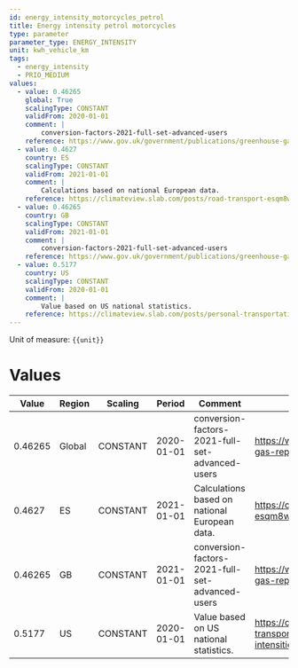 ```yaml
---
id: energy_intensity_motorcycles_petrol
title: Energy intensity petrol motorcycles
type: parameter
parameter_type: ENERGY_INTENSITY
unit: kwh_vehicle_km
tags:
  - energy_intensity
  - PRIO_MEDIUM
values:
  - value: 0.46265
    global: True
    scalingType: CONSTANT
    validFrom: 2020-01-01
    comment: |
        conversion-factors-2021-full-set-advanced-users
    reference: https://www.gov.uk/government/publications/greenhouse-gas-reporting-conversion-factors-2021
  - value: 0.4627
    country: ES
    scalingType: CONSTANT
    validFrom: 2021-01-01
    comment: |
        Calculations based on national European data.
    reference: https://climateview.slab.com/posts/road-transport-esqm8w27#hglhp-energy-intensities-for-motorcycles
  - value: 0.46265
    country: GB
    scalingType: CONSTANT
    validFrom: 2021-01-01
    comment: |
        conversion-factors-2021-full-set-advanced-users
    reference: https://www.gov.uk/government/publications/greenhouse-gas-reporting-conversion-factors-2021
  - value: 0.5177
    country: US
    scalingType: CONSTANT
    validFrom: 2020-01-01
    comment: |
        Value based on US national statistics.
    reference: https://climateview.slab.com/posts/personal-transportation-wtgg2hlu#hzp8v-table-6-energy-intensities-personal-transport
---
```



Unit of measure: `{{unit}}`


# Values


| Value | Region | Scaling | Period | Comment | Reference |
|-------|--------|---------|--------|---------|-----------|
| 0.46265 | Global | CONSTANT | 2020-01-01 | conversion-factors-2021-full-set-advanced-users | https://www.gov.uk/government/publications/greenhouse-gas-reporting-conversion-factors-2021 |
| 0.4627 | ES | CONSTANT | 2021-01-01 | Calculations based on national European data. | https://climateview.slab.com/posts/road-transport-esqm8w27#hglhp-energy-intensities-for-motorcycles |
| 0.46265 | GB | CONSTANT | 2021-01-01 | conversion-factors-2021-full-set-advanced-users | https://www.gov.uk/government/publications/greenhouse-gas-reporting-conversion-factors-2021 |
| 0.5177 | US | CONSTANT | 2020-01-01 | Value based on US national statistics. | https://climateview.slab.com/posts/personal-transportation-wtgg2hlu#hzp8v-table-6-energy-intensities-personal-transport |


